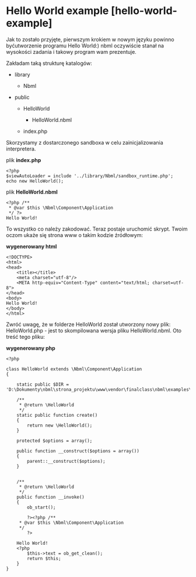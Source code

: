 # Hello World example [hello-world-example]

Jak to zostało przyjęte, pierwszym krokiem w nowym języku powinno byćutworzenie programu Hello World:)
nbml oczywiście stanał na wysokości zadania i takowy program wam prezentuje.

Zakładam taką strukturę katalogów:

* library

  * Nbml
* public

	* HelloWorld

		* HelloWorld.nbml
	* index.php

Skorzystamy z dostarczonego sandboxa w celu zainicjalizowania interpretera.

plik **index.php**

	<?php
	$viewAutoLoader = include '../library/Nbml/sandbox_runtime.php';
	echo new HelloWorld();

plik **HelloWorld.nbml**

	<?php /**
	 * @var $this \Nbml\Component\Application
	 */ ?>
	Hello World!

To wszystko co należy zakodować. Teraz postaje uruchomić skrypt.
Twoim oczom ukaże się strona www o takim kodzie źródłowym:

**wygenerowany html**

	<!DOCTYPE>
	<html>
	<head>
	    <title></title>
	    <meta charset="utf-8"/>
	    <META http-equiv="Content-Type" content="text/html; charset=utf-8">
	</head>
	<body>
	Hello World!
	</body>
	</html>

Zwróć uwagę, że w folderze HelloWorld został utworzony nowy plik: HelloWorld.php - jest to skompilowana wersja
pliku HelloWorld.nbml. Oto treść tego pliku:

**wygenerowany php**

	<?php

	class HelloWorld extends \Nbml\Component\Application
	{

	    static public $DIR = 'D:\Dokumenty\nbml\strona_projektu\www\vendor\finalclass\nbml\examples\hello_world\HelloWorld\HelloWorld.nbml';

	    /**
	     * @return \HelloWorld
	     */
	    static public function create()
	    {
	        return new \HelloWorld();
	    }

	    protected $options = array();

	    public function __construct($options = array())
	    {
	        parent::__construct($options);
	    }


	    /**
	     * @return \HelloWorld
	     */
	    public function __invoke()
	    {
	        ob_start();

	        ?><?php /**
	     * @var $this \Nbml\Component\Application
	     */
	        ?>

	    Hello World!
	    <?php
	        $this->text = ob_get_clean();
	        return $this;
	    }
	}


